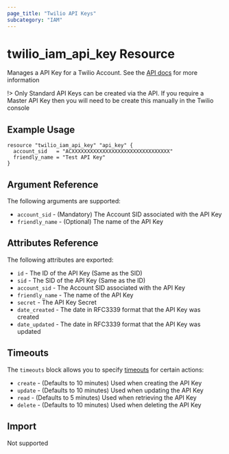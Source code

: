 ```yaml
---
page_title: "Twilio API Keys"
subcategory: "IAM"
---
```


# twilio_iam_api_key Resource

Manages a API Key for a Twilio Account. See the [API docs](https://www.twilio.com/docs/iam/keys/api-key-resource) for more information

!> Only Standard API Keys can be created via the API. If you require a Master API Key then you will need to be create this manually in the Twilio console

## Example Usage

```hcl
resource "twilio_iam_api_key" "api_key" {
  account_sid   = "ACXXXXXXXXXXXXXXXXXXXXXXXXXXXXXXXX"
  friendly_name = "Test API Key"
}
```

## Argument Reference

The following arguments are supported:

- `account_sid` - (Mandatory) The Account SID associated with the API Key
- `friendly_name` - (Optional) The name of the API Key

## Attributes Reference

The following attributes are exported:

- `id` - The ID of the API Key (Same as the SID)
- `sid` - The SID of the API Key (Same as the ID)
- `account_sid` - The Account SID associated with the API Key
- `friendly_name` - The name of the API Key
- `secret` - The API Key Secret
- `date_created` - The date in RFC3339 format that the API Key was created
- `date_updated` - The date in RFC3339 format that the API Key was updated

## Timeouts

The `timeouts` block allows you to specify [timeouts](https://www.terraform.io/docs/configuration/resources.html#timeouts) for certain actions:

- `create` - (Defaults to 10 minutes) Used when creating the API Key
- `update` - (Defaults to 10 minutes) Used when updating the API Key
- `read` - (Defaults to 5 minutes) Used when retrieving the API Key
- `delete` - (Defaults to 10 minutes) Used when deleting the API Key

## Import

Not supported

